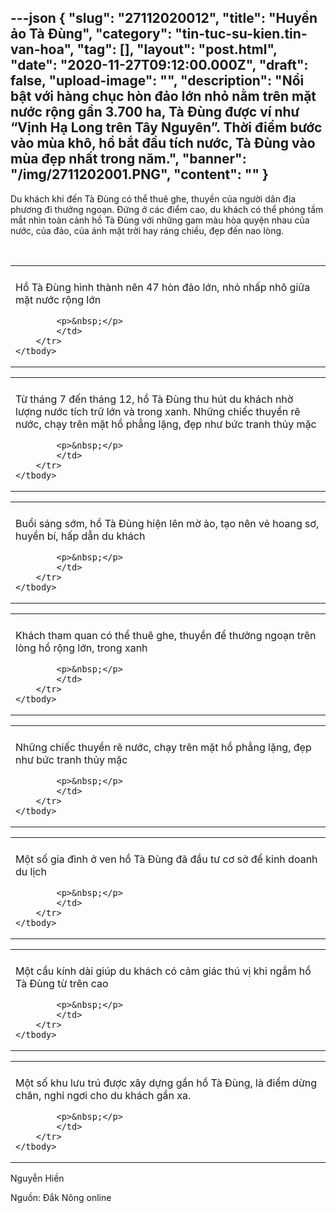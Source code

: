 ---json
{
    "slug": "27112020012",
    "title": "Huyền ảo Tà Đùng",
    "category": "tin-tuc-su-kien.tin-van-hoa",
    "tag": [],
    "layout": "post.html",
    "date": "2020-11-27T09:12:00.000Z",
    "draft": false,
    "upload-image": "",
    "description": "Nổi bật với hàng chục hòn đảo lớn nhỏ nằm trên mặt nước rộng gần 3.700 ha, Tà Đùng được ví như “Vịnh Hạ Long trên Tây Nguyên”. Thời điểm bước vào mùa khô, hồ bắt đầu tích nước, Tà Đùng vào mùa đẹp nhất trong năm.",
    "banner": "/img/2711202001.PNG",
    "__content__": ""
}
---
<p>Du kh&aacute;ch khi đến T&agrave; Đ&ugrave;ng c&oacute; thể thu&ecirc; ghe, thuyền của người d&acirc;n địa phương đi thưởng ngoạn. Đứng ở c&aacute;c điểm cao, du kh&aacute;ch c&oacute; thể ph&oacute;ng tầm mắt nh&igrave;n to&agrave;n cảnh hồ T&agrave; Đ&ugrave;ng với những gam m&agrave;u h&ograve;a quyện nhau của nước, của đảo, của &aacute;nh mặt trời hay r&aacute;ng chiều, đẹp đến nao l&ograve;ng.</p>

<p>&nbsp;</p>

<table align="center">
	<tbody>
		<tr>
			<td><img alt="" src="http://www.baodaknong.org.vn/database/image/2020/11/27/3451-GA-1.jpg" /></td>
		</tr>
		<tr>
			<td>
			<p>Hồ T&agrave; Đ&ugrave;ng h&igrave;nh th&agrave;nh n&ecirc;n 47 h&ograve;n đảo lớn, nhỏ nhấp nh&ocirc; giữa mặt nước rộng lớn</p>

			<p>&nbsp;</p>
			</td>
		</tr>
	</tbody>
</table>

<table align="center">
	<tbody>
		<tr>
			<td><img alt="" src="http://www.baodaknong.org.vn/database/image/2020/11/27/3451-GA-2.jpg" /></td>
		</tr>
		<tr>
			<td>
			<p>Từ th&aacute;ng 7 đến th&aacute;ng 12, hồ T&agrave; Đ&ugrave;ng thu h&uacute;t du kh&aacute;ch nhờ lượng nước t&iacute;ch trữ lớn v&agrave; trong xanh. Những chiếc thuyền rẽ nước, chạy tr&ecirc;n mặt hồ phẳng lặng, đẹp như bức tranh thủy mặc</p>

			<p>&nbsp;</p>
			</td>
		</tr>
	</tbody>
</table>

<table align="center">
	<tbody>
		<tr>
			<td><img alt="" src="http://www.baodaknong.org.vn/database/image/2020/11/27/3451-GA-3.jpg" /></td>
		</tr>
		<tr>
			<td>
			<p>Buổi s&aacute;ng sớm, hồ T&agrave; Đ&ugrave;ng hiện l&ecirc;n mờ&nbsp;ảo, tạo&nbsp;n&ecirc;n&nbsp;vẻ hoang sơ, huyền b&iacute;, hấp dẫn du kh&aacute;ch</p>

			<p>&nbsp;</p>
			</td>
		</tr>
	</tbody>
</table>

<table align="center">
	<tbody>
		<tr>
			<td><img alt="" src="http://www.baodaknong.org.vn/database/image/2020/11/27/3451-GA-4.jpg" /></td>
		</tr>
		<tr>
			<td>
			<p>Kh&aacute;ch tham quan c&oacute; thể thu&ecirc; ghe, thuyền để thưởng ngoạn tr&ecirc;n l&ograve;ng hồ rộng lớn, trong xanh</p>

			<p>&nbsp;</p>
			</td>
		</tr>
	</tbody>
</table>

<table align="center">
	<tbody>
		<tr>
			<td><img alt="" src="http://www.baodaknong.org.vn/database/image/2020/11/27/3451-GA-5.jpg" /></td>
		</tr>
		<tr>
			<td>
			<p>Những chiếc thuyền&nbsp;rẽ nước, chạy tr&ecirc;n mặt hồ phẳng lặng, đẹp như&nbsp;bức tranh thủy mặc</p>

			<p>&nbsp;</p>
			</td>
		</tr>
	</tbody>
</table>

<table align="center">
	<tbody>
		<tr>
			<td><img alt="" src="http://www.baodaknong.org.vn/database/image/2020/11/27/3451-GA-6.jpg" /></td>
		</tr>
		<tr>
			<td>
			<p>Một số gia đ&igrave;nh ở ven hồ T&agrave; Đ&ugrave;ng đ&atilde; đầu tư cơ sở để kinh doanh du lịch</p>

			<p>&nbsp;</p>
			</td>
		</tr>
	</tbody>
</table>

<table align="center">
	<tbody>
		<tr>
			<td><img alt="" src="http://www.baodaknong.org.vn/database/image/2020/11/27/3451-GA-7.jpg" /></td>
		</tr>
		<tr>
			<td>
			<p>Một cầu k&iacute;nh d&agrave;i gi&uacute;p du kh&aacute;ch c&oacute; cảm gi&aacute;c th&uacute; vị khi ngắm hồ T&agrave; Đ&ugrave;ng từ tr&ecirc;n cao</p>

			<p>&nbsp;</p>
			</td>
		</tr>
	</tbody>
</table>

<table align="center">
	<tbody>
		<tr>
			<td><img alt="" src="http://www.baodaknong.org.vn/database/image/2020/11/27/3451-GA-8.jpg" /></td>
		</tr>
		<tr>
			<td>
			<p>Một số khu lưu tr&uacute; được x&acirc;y dựng gần hồ T&agrave; Đ&ugrave;ng, l&agrave; điểm dừng ch&acirc;n, nghỉ ngơi cho du kh&aacute;ch gần xa.</p>

			<p>&nbsp;</p>
			</td>
		</tr>
	</tbody>
</table>

<p>Nguyễn Hiền</p>

<p>Nguồn: Đắk N&ocirc;ng online</p>
